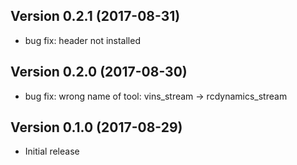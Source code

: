 Version 0.2.1 (2017-08-31)
--------------------------

- bug fix: header not installed 

Version 0.2.0 (2017-08-30)
--------------------------

- bug fix: wrong name of tool: vins_stream -> rcdynamics_stream

Version 0.1.0 (2017-08-29)
--------------------------

- Initial release